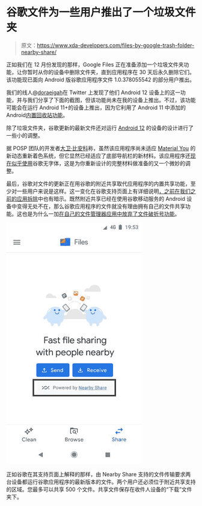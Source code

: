 # 谷歌文件为一些用户推出了一个垃圾文件夹

> 原文：<https://www.xda-developers.com/files-by-google-trash-folder-nearby-share/>

正如我们在 12 月份发现的那样，Google Files 正在准备添加一个垃圾文件夹功能，让你暂时从你的设备中删除文件夹，直到应用程序在 30 天后永久删除它们。该功能现已面向 Android 版谷歌应用程序文件 1.0.378055542 的部分用户推出。

我们的线人@[doraeigah](https://twitter.com/Doraeigaah)在 Twitter 上发现了他们 Android 12 设备上的这一功能，并与我们分享了下面的截图，但该功能尚未在我的设备上推出。不过，该功能可能会在运行 Android 11+的设备上推出，因为它利用了 Android 11 中添加的 Android[内置回收站功能](https://www.xda-developers.com/android-11-hidden-recycle-bin-trashed-photos-videos/)。

除了垃圾文件夹，谷歌更新的最新文件还对运行 [Android 12](https://www.xda-developers.com/android-12/) 的设备的设计进行了一些小的调整。

据 POSP 团队的开发者[大卫·比安科](https://twitter.com/HrX2003)称，虽然该应用程序尚未适应 [Material You](https://www.xda-developers.com/material-you/) 的新动态重新着色系统，但它显然已经适应了底部导航栏的新材料。该应用程序还[现在似乎使用](https://twitter.com/outbraegeous/status/1402439723612782594)谷歌无字体，这是为你重新设计的完整材料做准备的又一个微妙的调整。

最后，谷歌对文件的更新正在用谷歌的附近共享取代应用程序的内置共享功能，至少对一些用户来说是这样。这一变化在谷歌支持页面上有详细说明[，之前在](https://support.google.com/files/answer/10514188?p=FBG_Share&visit_id=637587954855319339-3369021014&rd=1)[我们之前的应用拆除](https://www.xda-developers.com/files-by-google-favorites-folder/#:~:text=Furthermore%2C%20the%20following%20strings%20suggest)中也有暗示。既然附近共享已经在使用谷歌移动服务的 Android 设备中变得无处不在，那么谷歌应用程序的文件就没有理由拥有自己的文件共享功能。这也是为什么一加[在自己的文件管理器应用中放弃了文件破折号功能](https://www.xda-developers.com/oneplus-replaces-file-dash-with-google-nearby-share/)。

![File transfers in Files by Google powered by Nearby Share](img/59b5776db580b61002d66a86aba9fecb.png)

正如谷歌在其支持页面上解释的那样，由 Nearby Share 支持的文件传输要求两台设备都运行谷歌应用程序的最新版本的文件。两个用户还必须位于附近共享支持的区域。您最多可以共享 500 个文件。共享文件保存在收件人设备的“下载”文件夹下。